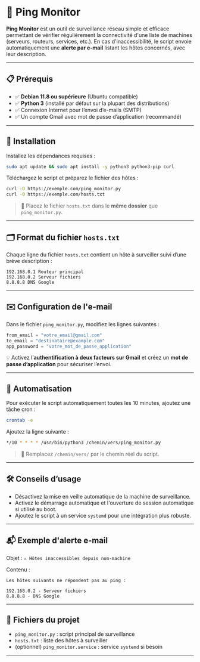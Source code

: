 # 📡 Ping Monitor

**Ping Monitor** est un outil de surveillance réseau simple et efficace permettant de vérifier régulièrement la connectivité d'une liste de machines (serveurs, routeurs, services, etc.). En cas d'inaccessibilité, le script envoie automatiquement une **alerte par e-mail** listant les hôtes concernés, avec leur description.

---

## 📋 Prérequis

* ✅ **Debian 11.8 ou supérieure** (Ubuntu compatible)
* ✅ **Python 3** (installé par défaut sur la plupart des distributions)
* ✅ Connexion Internet pour l’envoi d’e-mails (SMTP)
* ✅ Un compte Gmail avec mot de passe d’application (recommandé)

---

## 🚀 Installation

Installez les dépendances requises :

```bash
sudo apt update && sudo apt install -y python3 python3-pip curl
```

Téléchargez le script et préparez le fichier des hôtes :

```bash
curl -O https://exemple.com/ping_monitor.py
curl -O https://exemple.com/hosts.txt
```

> 📁 Placez le fichier `hosts.txt` dans le **même dossier** que `ping_monitor.py`.

---

## 🗂️ Format du fichier `hosts.txt`

Chaque ligne du fichier `hosts.txt` contient un hôte à surveiller suivi d’une brève description :

```
192.168.0.1 Routeur principal
192.168.0.2 Serveur fichiers
8.8.8.8 DNS Google
```

---

## ✉️ Configuration de l'e-mail

Dans le fichier `ping_monitor.py`, modifiez les lignes suivantes :

```python
from_email = "votre_email@gmail.com"
to_email = "destinataire@example.com"
app_password = "votre_mot_de_passe_application"
```

💡 Activez l’**authentification à deux facteurs sur Gmail** et créez un **mot de passe d’application** pour sécuriser l’envoi.

---

## 🔁 Automatisation

Pour exécuter le script automatiquement toutes les 10 minutes, ajoutez une tâche cron :

```bash
crontab -e
```

Ajoutez la ligne suivante :

```bash
*/10 * * * * /usr/bin/python3 /chemin/vers/ping_monitor.py
```

> 📌 Remplacez `/chemin/vers/` par le chemin réel du script.

---

## 🛠️ Conseils d’usage

* Désactivez la mise en veille automatique de la machine de surveillance.
* Activez le démarrage automatique et l'ouverture de session automatique si utilisé au boot.
* Ajoutez le script à un service `systemd` pour une intégration plus robuste.

---

## 📬 Exemple d'alerte e-mail

Objet : `⚠️ Hôtes inaccessibles depuis nom-machine`

Contenu :

```
Les hôtes suivants ne répondent pas au ping :

192.168.0.2 - Serveur fichiers
8.8.8.8 - DNS Google
```

---

## 📄 Fichiers du projet

* `ping_monitor.py` : script principal de surveillance
* `hosts.txt` : liste des hôtes à surveiller
* (optionnel) `ping_monitor.service` : service `systemd` si besoin

---
